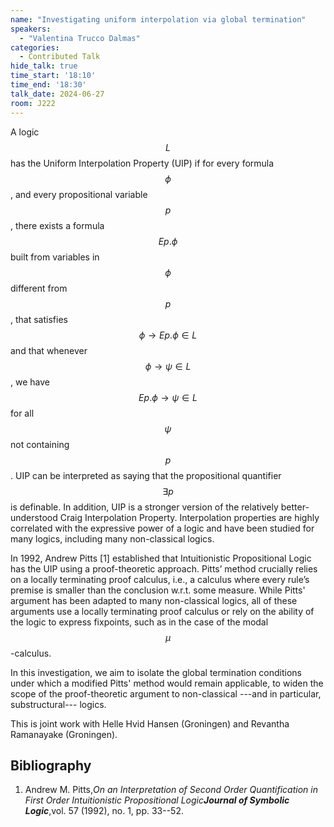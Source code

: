 ```yaml
---
name: "Investigating uniform interpolation via global termination"
speakers:
  - "Valentina Trucco Dalmas"
categories:
  - Contributed Talk
hide_talk: true
time_start: '18:10'
time_end: '18:30'
talk_date: 2024-06-27
room: J222
---
```






A logic $$L$$ has the Uniform Interpolation Property (UIP) if for every formula $$\phi$$, and every propositional variable $$p$$, there exists a formula $$E p. \phi$$ built from variables in $$\phi$$ different from $$p$$, that satisfies $$\phi \to E p. \phi \in L$$ and that whenever $$\phi \to \psi \in L$$, we have $$E p. \phi \to \psi \in L$$ for all $$\psi$$ not containing $$p$$.
UIP can be interpreted as saying that the propositional quantifier $$\exists p$$ is definable.
In addition, UIP is a stronger version of the relatively better-understood Craig Interpolation Property.
Interpolation properties are highly correlated with the expressive power of a logic and have been studied for many logics, including many non-classical logics.

In 1992, Andrew Pitts [1] established that Intuitionistic Propositional Logic has the UIP using a proof-theoretic approach.
Pitts’ method crucially relies on a locally terminating proof calculus, i.e., a calculus where every rule’s premise is smaller than the conclusion w.r.t. some measure.
While Pitts' argument has been adapted to many non-classical logics, all of these arguments use a locally terminating proof calculus or rely on the ability of the logic to express fixpoints, such as in the case of the modal $$\mu$$-calculus.

In this investigation, we aim to isolate the global termination conditions under which a modified Pitts' method would remain applicable, to widen the scope of the proof-theoretic argument to non-classical ---and in particular, substructural--- logics.

This is joint work with Helle Hvid Hansen (Groningen) and Revantha Ramanayake (Groningen).

## Bibliography

1. Andrew M. Pitts,_On an Interpretation of Second Order Quantification in First Order Intuitionistic Propositional Logic_**_Journal of Symbolic Logic_**,vol. 57 (1992), no. 1, pp. 33--52.





